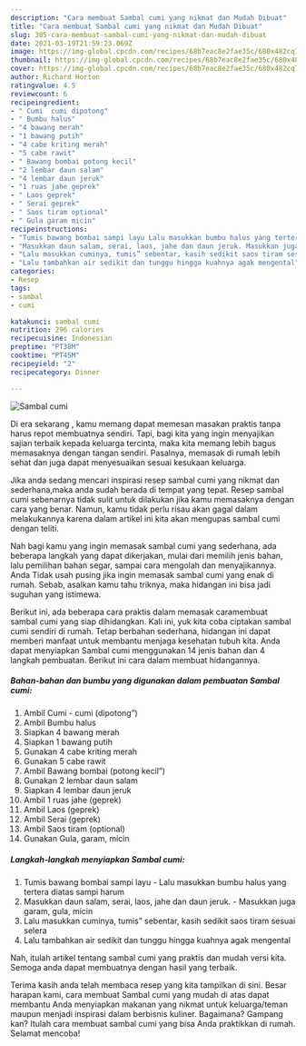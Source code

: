 ```yaml
---
description: "Cara membuat Sambal cumi yang nikmat dan Mudah Dibuat"
title: "Cara membuat Sambal cumi yang nikmat dan Mudah Dibuat"
slug: 305-cara-membuat-sambal-cumi-yang-nikmat-dan-mudah-dibuat
date: 2021-03-19T21:59:23.069Z
image: https://img-global.cpcdn.com/recipes/68b7eac8e2fae35c/680x482cq70/sambal-cumi-foto-resep-utama.jpg
thumbnail: https://img-global.cpcdn.com/recipes/68b7eac8e2fae35c/680x482cq70/sambal-cumi-foto-resep-utama.jpg
cover: https://img-global.cpcdn.com/recipes/68b7eac8e2fae35c/680x482cq70/sambal-cumi-foto-resep-utama.jpg
author: Richard Horton
ratingvalue: 4.5
reviewcount: 6
recipeingredient:
- " Cumi  cumi dipotong"
- " Bumbu halus"
- "4 bawang merah"
- "1 bawang putih"
- "4 cabe kriting merah"
- "5 cabe rawit"
- " Bawang bombai potong kecil"
- "2 lembar daun salam"
- "4 lembar daun jeruk"
- "1 ruas jahe geprek"
- " Laos geprek"
- " Serai geprek"
- " Saos tiram optional"
- " Gula garam micin"
recipeinstructions:
- "Tumis bawang bombai sampi layu Lalu masukkan bumbu halus yang tertera diatas sampi harum"
- "Masukkan daun salam, serai, laos, jahe dan daun jeruk. Masukkan juga garam, gula, micin"
- "Lalu masukkan cuminya, tumis” sebentar, kasih sedikit saos tiram sesuai selera"
- "Lalu tambahkan air sedikit dan tunggu hingga kuahnya agak mengental"
categories:
- Resep
tags:
- sambal
- cumi

katakunci: sambal cumi 
nutrition: 296 calories
recipecuisine: Indonesian
preptime: "PT38M"
cooktime: "PT45M"
recipeyield: "2"
recipecategory: Dinner

---
```



![Sambal cumi](https://img-global.cpcdn.com/recipes/68b7eac8e2fae35c/680x482cq70/sambal-cumi-foto-resep-utama.jpg)

Di era  sekarang , kamu memang dapat memesan masakan praktis tanpa harus repot membuatnya sendiri. Tapi, bagi kita yang ingin menyajikan sajian terbaik kepada keluarga tercinta, maka kita memang lebih bagus memasaknya dengan tangan sendiri. Pasalnya, memasak di rumah lebih sehat dan juga dapat menyesuaikan sesuai kesukaan keluarga.

Jika anda sedang mencari inspirasi resep sambal cumi yang nikmat dan sederhana,maka anda sudah berada di tempat yang tepat. Resep sambal cumi  sebenarnya tidak sulit untuk dilakukan jika kamu memasaknya dengan cara yang benar. Namun, kamu tidak perlu risau akan gagal dalam melakukannya 
karena dalam artikel ini kita akan mengupas sambal cumi dengan teliti.  



Nah bagi kamu yang ingin memasak sambal cumi yang sederhana, ada beberapa langkah yang dapat dikerjakan, mulai dari memilih jenis bahan, lalu pemilihan bahan segar, sampai cara mengolah dan menyajikannya. Anda Tidak usah pusing jika ingin memasak sambal cumi yang enak di rumah. Sebab, asalkan kamu  tahu triknya, maka hidangan ini bisa jadi suguhan yang istimewa.

Berikut ini, ada beberapa cara praktis  dalam memasak caramembuat sambal cumi yang siap dihidangkan. Kali ini, yuk kita coba ciptakan sambal cumi sendiri di rumah. Tetap berbahan sederhana, hidangan ini dapat memberi manfaat untuk membantu menjaga kesehatan tubuh kita. Anda dapat menyiapkan Sambal cumi menggunakan 14 jenis bahan dan 4 langkah pembuatan. Berikut ini cara dalam membuat hidangannya.

<!--inarticleads1-->

##### Bahan-bahan dan bumbu yang digunakan dalam pembuatan Sambal cumi:

1. Ambil  Cumi - cumi (dipotong”)
1. Ambil  Bumbu halus
1. Siapkan 4 bawang merah
1. Siapkan 1 bawang putih
1. Gunakan 4 cabe kriting merah
1. Gunakan 5 cabe rawit
1. Ambil  Bawang bombai (potong kecil”)
1. Gunakan 2 lembar daun salam
1. Siapkan 4 lembar daun jeruk
1. Ambil 1 ruas jahe (geprek)
1. Ambil  Laos (geprek)
1. Ambil  Serai (geprek)
1. Ambil  Saos tiram (optional)
1. Gunakan  Gula, garam, micin




<!--inarticleads2-->

##### Langkah-langkah menyiapkan Sambal cumi:

1. Tumis bawang bombai sampi layu - Lalu masukkan bumbu halus yang tertera diatas sampi harum
1. Masukkan daun salam, serai, laos, jahe dan daun jeruk. - Masukkan juga garam, gula, micin
1. Lalu masukkan cuminya, tumis” sebentar, kasih sedikit saos tiram sesuai selera
1. Lalu tambahkan air sedikit dan tunggu hingga kuahnya agak mengental




Nah, itulah artikel tentang  sambal cumi  yang praktis dan mudah versi kita. Semoga anda dapat membuatnya dengan hasil yang terbaik. 

Terima kasih anda telah membaca resep yang kita tampilkan di sini. Besar harapan kami, cara membuat  Sambal cumi yang mudah di atas dapat membantu Anda menyiapkan makanan yang nikmat untuk keluarga/teman maupun menjadi inspirasi dalam berbisnis kuliner. Bagaimana? Gampang kan? Itulah cara membuat sambal cumi yang bisa Anda praktikkan di rumah. Selamat mencoba!

